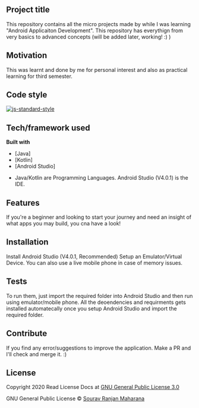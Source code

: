 ## Project title
This repository contains all the micro projects made by while I was learning "Android Applicaiton Development". This repository has everythign from very basics to advanced concepts (will be added later, working! :) )

## Motivation
This was learnt and done by me for personal interest and also as practical learning for third semester.

## Code style
[![js-standard-style](https://img.shields.io/badge/code%20style-standard-brightgreen.svg?style=flat)](https://github.com/feross/standard)

## Tech/framework used
<b>Built with</b>
- [Java]
- [Kotlin]
- [Android Studio]

* Java/Kotlin are Programming Languages. Android Studio (V4.0.1) is the IDE.

## Features
If you're a beginner and looking to start your journey and need an insight of what apps you may build, you cna have a look!

## Installation
Install Android Studio (V4.0.1, Recommended)
Setup an Emulator/Virtual Device. You can also use a live mobile phone in case of memory issues.

## Tests
To run them, just import the required folder into Android Studio and then run using emulator/mobile phone. All the deoendencies and requirments gets installed automatecally once you setup Android Studio and import the required folder.

## Contribute
If you find any error/suggestions to improve the application. Make a PR and I'll check and merge it. :)

## License
Copyright 2020 
Read License Docs at <a href = "https://www.gnu.org/licenses/gpl-3.0.en.html">GNU General Public License 3.0</a>

GNU General Public License © [Sourav Ranjan Maharana](https://github.com/sauravsomxz)
